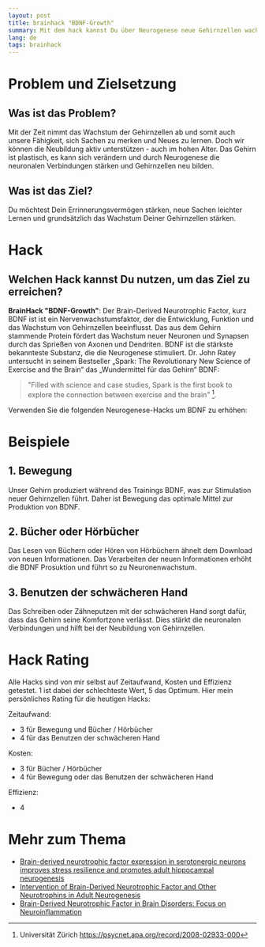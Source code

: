 ```yaml
---
layout: post
title: brainhack "BDNF-Growth"
summary: Mit dem hack kannst Du über Neurogenese neue Gehirnzellen wachsen lassen
lang: de
tags: brainhack
---
```


# Problem und Zielsetzung

## Was ist das Problem?
Mit der Zeit nimmt das Wachstum der Gehirnzellen ab und somit auch unsere Fähigkeit, sich Sachen zu merken und Neues zu lernen. Doch wir können die Neubildung aktiv unterstützen - auch im hohen Alter. Das Gehirn ist plastisch, es kann sich verändern und durch Neurogenese die neuronalen Verbindungen stärken und Gehirnzellen neu bilden.

## Was ist das Ziel?
Du möchtest Dein Errinnerungsvermögen stärken, neue Sachen leichter Lernen und grundsätzlich das Wachstum Deiner Gehirnzellen stärken.

# Hack

## Welchen Hack kannst Du nutzen, um das Ziel zu erreichen?
**BrainHack "BDNF-Growth"**: Der Brain-Derived Neurotrophic Factor, kurz BDNF ist ist ein Nervenwachstumsfaktor, der die Entwicklung, Funktion und das Wachstum von Gehirnzellen beeinflusst.
Das aus dem Gehirn stammende Protein fördert das Wachstum neuer Neuronen und Synapsen durch das Sprießen von Axonen und Dendriten. 
BDNF ist die stärkste bekannteste Substanz, die die Neurogenese stimuliert. 
Dr. John Ratey untersucht in seinem Bestseller „Spark: The Revolutionary New Science of Exercise and the Brain“ das „Wundermittel für das Gehirn“ BDNF:

> "Filled with science and case studies, Spark is the first book to explore the connection between exercise and the brain" [^1].

Verwenden Sie die folgenden Neurogenese-Hacks um BDNF zu erhöhen:

# Beispiele

## 1. Bewegung
Unser Gehirn produziert während des Trainings BDNF, was zur Stimulation neuer Gehirnzellen führt. Daher ist Bewegung das optimale Mittel zur Produktion von BDNF. 

## 2. Bücher oder Hörbücher
Das Lesen von Büchern oder Hören von Hörbüchern ähnelt dem Download von neuen Informationen. Das Verarbeiten der neuen Informationen erhöht die BDNF Prosuktion und führt so zu Neuronenwachstum.

## 3. Benutzen der schwächeren Hand
Das Schreiben oder Zähneputzen mit der schwächeren Hand sorgt dafür, dass das Gehirn seine Komfortzone verlässt. Dies stärkt die neuronalen Verbindungen und hilft bei der Neubildung von Gehirnzellen.

# Hack Rating
Alle Hacks sind von mir selbst auf Zeitaufwand, Kosten und Effizienz getestet. 1 ist dabei der schlechteste Wert, 5 das Optimum. Hier mein persönliches Rating für die heutigen Hacks:

Zeitaufwand: 
- 3 für Bewegung und Bücher / Hörbücher
- 4 für das Benutzen der schwächeren Hand

Kosten: 
- 3 für Bücher / Hörbücher
- 4 für Bewegung oder das Benutzen der schwächeren Hand

Effizienz: 
- 4
  
# Mehr zum Thema
- [Brain-derived neurotrophic factor expression in serotonergic neurons improves stress resilience and promotes adult hippocampal neurogenesis](https://pubmed.ncbi.nlm.nih.gov/35872219/)
- [Intervention of Brain-Derived Neurotrophic Factor and Other Neurotrophins in Adult Neurogenesis](https://pubmed.ncbi.nlm.nih.gov/34453295/)
- [Brain-Derived Neurotrophic Factor in Brain Disorders: Focus on Neuroinflammation](https://pubmed.ncbi.nlm.nih.gov/30117106/)

[^1]: Universität Zürich https://psycnet.apa.org/record/2008-02933-000






